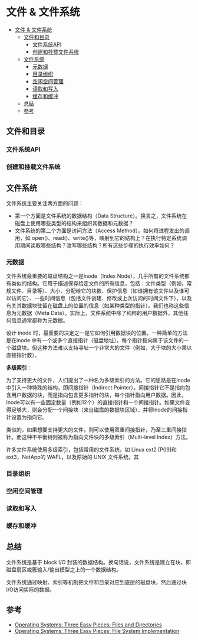 # 文件 & 文件系统

- [文件 \& 文件系统](#文件--文件系统)
  - [文件和目录](#文件和目录)
    - [文件系统API](#文件系统api)
    - [创建和挂载文件系统](#创建和挂载文件系统)
  - [文件系统](#文件系统)
    - [元数据](#元数据)
    - [目录组织](#目录组织)
    - [空闲空间管理](#空闲空间管理)
    - [读取和写入](#读取和写入)
    - [缓存和缓冲](#缓存和缓冲)
  - [总结](#总结)
  - [参考](#参考)

## 文件和目录

### 文件系统API

### 创建和挂载文件系统

## 文件系统

文件系统主要关注两方面的问题：

- 第一个方面是文件系统的数据结构（Data Structure）。换言之，文件系统在磁盘上使用哪些类型的结构来组织其数据和元数据？
- 文件系统的第二个方面是访问方法（Access Method）。如何将进程发出的调用，如 open()、read()、write()等，映射到它的结构上？在执行特定系统调用期间读取哪些结构？改写哪些结构？所有这些步骤的执行效率如何？

### 元数据

文件系统最重要的磁盘结构之一是Inode（Index Node），几乎所有的文件系统都有类似的结构。它用于描述保存给定文件的所有信息，包括：文件类型（例如，常规文件、目录等）、大小、分配给它的块数、保护信息（如谁拥有该文件以及谁可以访问它）、一些时间信息（包括文件创建、修改或上次访问的时间文件下），以及有关其数据块驻留在磁盘上的位置的信息（如某种类型的指针）。我们也称这些信息为元数据（Meta Data）。实际上，文件系统中除了纯粹的用户数据外，其他任何信息通常都称为元数据。

设计 inode 时，最重要的决定之一是它如何引用数据块的位置。一种简单的方法是在inode 中有一个或多个直接指针（磁盘地址）。每个指针指向属于该文件的一个磁盘块。但这种方法难以支持寻址一个非常大的文件（例如，大于块的大小乘以直接指针数）。

**多级索引**：

为了支持更大的文件，人们提出了一种名为多级索引的方法。它的思路是在Inode中引入一种特殊的结构，即间接指针（Indirect Pointer）。间接指针它不是指向包含用户数据的块，而是指向包含更多指针的块，每个指针指向用户数据。因此，Inode可以有一些固定数量（例如12个）的直接指针和一个间接指针。如果文件变得足够大，则会分配一个间接块（来自磁盘的数据块区域），并将Inode的间接指针设置为指向它。

类似的，如果想要支持更大的文件，则可以使用双重间接指针，乃至三重间接指针。而这种不平衡树则被称为指向文件块的多级索引（Multi-level Index）方法。

许多文件系统使用多级索引，包括常用的文件系统，如 Linux ext2 [P09]和 ext3，NetApp的 WAFL，以及原始的 UNIX 文件系统。其

### 目录组织

### 空闲空间管理

### 读取和写入

### 缓存和缓冲

## 总结

文件系统是基于 block I/O 封装的数据结构。换句话说，文件系统是建立在块，即磁盘扇区或簇输入/输出模型之上的一个数据结构。

文件系统通过映射、索引等机制把文件和目录对应到底层的磁盘块，然后通过块I/O访问实际的数据。

## 参考

- [Operating Systems: Three Easy Pieces: Files and Directories](https://pages.cs.wisc.edu/~remzi/OSTEP/Chinese/39.pdf)
- [Operating Systems: Three Easy Pieces: File System Implementation](https://pages.cs.wisc.edu/~remzi/OSTEP/Chinese/40.pdf)
